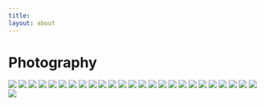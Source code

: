 ```yaml
---
title: 
layout: about
---
```

#  
# Photography
![](/photos/1.jpg)
![](/photos/2.jpg)
![](/photos/3.jpg)
![](/photos/4.jpg)
![](/photos/5.jpg)
![](/photos/6.jpg)
![](/photos/7.jpg)
![](/photos/8.jpg)
![](/photos/9.jpg)
![](/photos/10.jpg)
![](/photos/11.jpg)
![](/photos/12.jpg)
![](/photos/13.jpg)
![](/photos/14.jpg)
![](/photos/15.jpg)
![](/photos/16.jpg)
![](/photos/17.jpg)
![](/photos/18.jpg)
![](/photos/19.jpg)
![](/photos/20.jpg)
![](/photos/21.jpg)
![](/photos/22.jpg)
![](/photos/23.jpg)
![](/photos/24.jpg)
![](/photos/25.jpg)
![](/photos/26.jpg)